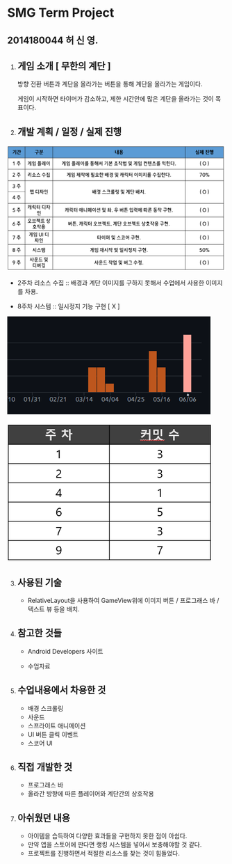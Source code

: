 # SMG Term Project

## 2014180044 허 신 영.



1. ## 게임 소개 [ 무한의 계단 ]

   방향 전환 버튼과 계단을 올라가는 버튼을 통해 계단을 올라가는 게임이다.

   게임이 시작하면 타이머가 감소하고, 제한 시간안에 많은 계단을 올라가는 것이 목표이다.



2. ## 개발 계획 / 일정 / 실제 진행

   

![image-20210331173507517](image-20210331173507517.png)

- 2주차 리소스 수집 :: 배경과 계단 이미지를 구하지 못해서 수업에서 사용한 이미지를 차용.

- 8주차 시스템  :: 일시정지 기능 구현 [ X ]

  

![commit](commit.png)





3. ## 사용된 기술

   - RelativeLayout을 사용하여 GameView위에 이미지 버튼 / 프로그래스 바 / 텍스트 뷰 등을 배치.

   

4. ## 참고한 것들

   - Android Developers 사이트

   - 수업자료

     

5. ## 수업내용에서 차용한 것

   - 배경 스크롤링
   - 사운드
   - 스프라이트 애니메이션
   - UI 버튼 클릭 이벤트
   - 스코어 UI

   

6. ## 직접 개발한 것

   - 프로그래스 바
   - 올라간 방향에 따른 플레이어와 계단간의 상호작용

   

7. ## 아쉬웠던 내용

   - 아이템을 습득하여 다양한 효과들을 구현하지 못한 점이 아쉽다.
   - 만약 앱을 스토어에 판다면 랭킹 시스템을 넣어서 보충해야할 것 같다.
   - 프로젝트를 진행하면서 적절한 리소스를 찾는 것이 힘들었다.